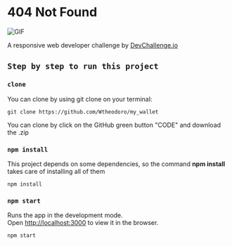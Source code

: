 # 404 Not Found

![GIF]()

A responsive web developer challenge by [DevChallenge.io](https://devchallenges.io/paths/responsive-web-developer)

## `Step by step to run this project`

### `clone`
You can clone by using git clone on your terminal:

    git clone https://github.com/Wtheodoro/my_wallet

You can clone by click on the GitHub green button "CODE" and download the .zip

### `npm install`
This project depends on some dependencies, so the command **npm install** takes care of installing all of them

    npm install


### `npm start`
Runs the app in the development mode.\
Open [http://localhost:3000](http://localhost:3000) to view it in the browser.

    npm start

